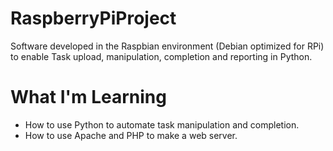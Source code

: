 # RaspberryPiProject
Software developed in the Raspbian environment (Debian optimized for RPi) to enable Task upload, manipulation, completion and reporting in Python.


# What I'm Learning
- How to use Python to automate task manipulation and completion.
- How to use Apache and PHP to make a web server.
